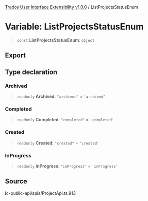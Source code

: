 [Trados User Interface Extensibility v1.0.0](../wiki/globals) / ListProjectsStatusEnum

# Variable: ListProjectsStatusEnum

> `const` **ListProjectsStatusEnum**: `object`

## Export

## Type declaration

### Archived

> `readonly` **Archived**: `"archived"` = `'archived'`

### Completed

> `readonly` **Completed**: `"completed"` = `'completed'`

### Created

> `readonly` **Created**: `"created"` = `'created'`

### InProgress

> `readonly` **InProgress**: `"inProgress"` = `'inProgress'`

## Source

lc-public-api/apis/ProjectApi.ts:913
